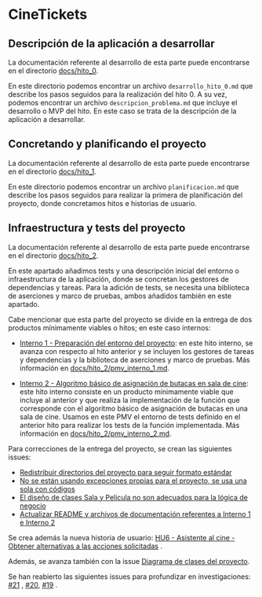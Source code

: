 # CineTickets

## Descripción de la aplicación a desarrollar

La documentación referente al desarrollo de esta parte puede encontrarse en el directorio
[docs/hito_0](https://github.com/mcarmona99/CineTickets/blob/master/docs/hito_0).

En este directorio podemos encontrar un archivo `desarrollo_hito_0.md` que describe los pasos seguidos para la
realización del hito 0. A su vez, podemos encontrar un archivo `descripcion_problema.md` que incluye el desarrollo o MVP
del hito. En este caso se trata de la descripción de la aplicación a desarrollar.

## Concretando y planificando el proyecto

La documentación referente al desarrollo de esta parte puede encontrarse en el directorio
[docs/hito_1](https://github.com/mcarmona99/CineTickets/blob/master/docs/hito_1).

En este directorio podemos encontrar un archivo `planificacion.md` que describe los pasos seguidos para realizar la
primera de planificación del proyecto, donde concretamos hitos e historias de usuario.

## Infraestructura y tests del proyecto

La documentación referente al desarrollo de esta parte puede encontrarse en el directorio
[docs/hito_2](https://github.com/mcarmona99/CineTickets/blob/master/docs/hito_2).

En este apartado añadimos tests y una descripción inicial del entorno o infraestructura de la aplicación, donde se
concretan los gestores de dependencias y tareas. Para la adición de tests, se necesita una biblioteca de aserciones y
marco de pruebas, ambos añadidos también en este apartado.

Cabe mencionar que esta parte del proyecto se divide en la entrega de dos productos mínimamente viables o hitos; en este
caso internos:

- [Interno 1 - Preparación del entorno del proyecto](https://github.com/mcarmona99/CineTickets/milestone/6): en este
  hito interno, se avanza con respecto al hito anterior y se incluyen los gestores de tareas y dependencias y la
  biblioteca de aserciones y marco de pruebas. Más información
  en [docs/hito_2/pmv_interno_1.md](https://github.com/mcarmona99/CineTickets/blob/master/docs/hito_2/pmv_interno_1.md).

- [Interno 2 - Algoritmo básico de asignación de butacas en sala de cine](https://github.com/mcarmona99/CineTickets/milestone/3):
  este hito interno consiste en un producto mínimamente viable que incluye al anterior y que realiza la implementación
  de la función que corresponde con el algoritmo básico de asignación de butacas en una sala de cine. Usamos en este PMV
  el entorno de tests definido en el anterior hito para realizar los tests de la función implementada. Más información
  en [docs/hito_2/pmv_interno_2.md](https://github.com/mcarmona99/CineTickets/blob/master/docs/hito_2/pmv_interno_2.md).

Para correcciones de la entrega del proyecto, se crean las siguientes issues:

- [Redistribuir directorios del proyecto para seguir formato estándar](https://github.com/mcarmona99/CineTickets/issues/30)
- [No se están usando excepciones propias para el proyecto, se usa una sola con códigos](https://github.com/mcarmona99/CineTickets/issues/33)
- [El diseño de clases Sala y Pelicula no son adecuados para la lógica de negocio](https://github.com/mcarmona99/CineTickets/issues/34)
- [Actualizar README y archivos de documentación referentes a Interno 1 e Interno 2](https://github.com/mcarmona99/CineTickets/issues/38)

Se crea además la nueva historia de
usuario: [HU6 - Asistente al cine - Obtener alternativas a las acciones solicitadas](https://github.com/mcarmona99/CineTickets/issues/32)
.

Además, se avanza también con la
issue [Diagrama de clases del proyecto](https://github.com/mcarmona99/CineTickets/issues/10).

Se han reabierto las siguientes issues para profundizar en
investigaciones: [#21](https://github.com/mcarmona99/CineTickets/issues/21)
, [#20](https://github.com/mcarmona99/CineTickets/issues/20), [#19](https://github.com/mcarmona99/CineTickets/issues/19)
.
